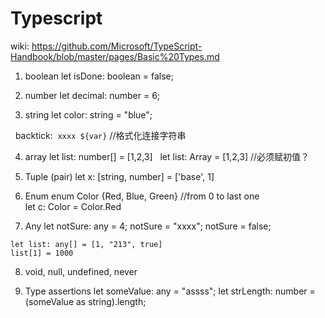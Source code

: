 
# Typescript
  wiki: https://github.com/Microsoft/TypeScript-Handbook/blob/master/pages/Basic%20Types.md   
  
  1. boolean 
   let isDone: boolean = false;
  
  2. number
   let decimal: number = 6;
   
  3. string
   let color: string = "blue";
   
   backtick:  `xxxx ${var}`  //格式化连接字符串   
   
  4. array
   let list: number[] = [1,2,3]
   let list: Array<number> = [1,2,3] //必须赋初值？  
   
  5. Tuple (pair)
    let x: [string, number] = ['base', 1]  
    
  6. Enum 
    enum Color {Red, Blue, Green}  //from 0 to last one  
    let c: Color = Color.Red  
  
  7. Any 
    let notSure: any = 4;
    notSure = "xxxx";
    notSure = false;
    
    let list: any[] = [1, "213", true]
    list[1] = 1000
    
  8. void, null, undefined, never
  
  9. Type assertions
    let someValue: any = "assss";
    let strLength: number = (someValue as string).length;  
    
  
